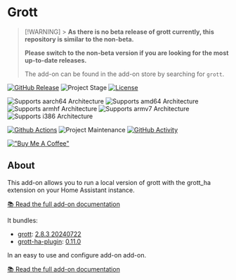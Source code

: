# Grott

> [!WARNING] > **As there is no beta release of grott currently, this repository is similar to the non-beta.**
>
> **Please switch to the non-beta version if you are looking for the most up-to-date releases.**
>
> The add-on can be found in the add-on store by searching for `grott`.

[![GitHub Release][releases-shield]][releases] ![Project Stage][project-stage-shield] [![License][license-shield]](LICENSE.md)

![Supports aarch64 Architecture][aarch64-shield] ![Supports amd64 Architecture][amd64-shield] ![Supports armhf Architecture][armhf-shield] ![Supports armv7 Architecture][armv7-shield] ![Supports i386 Architecture][i386-shield]

[![Github Actions][github-actions-shield]][github-actions] ![Project Maintenance][maintenance-shield] [![GitHub Activity][commits-shield]][commits]

[!["Buy Me A Coffee"](https://www.buymeacoffee.com/assets/img/custom_images/orange_img.png)](https://www.buymeacoffee.com/egguy)

## About

This add-on allows you to run a local version of grott with the grott_ha extension on your Home Assistant instance.

[:books: Read the full add-on documentation][docs]

It bundles:

- [grott](https://github.com/johanmeijer/grott/): [2.8.3 20240722](https://github.com/johanmeijer/grott/tree/36845fe1df38b7bdcdb6d02e43aecf991d67406a)
- [grott-ha-plugin](https://github.com/egguy/grott-ha-plugin): [0.11.0](https://pypi.org/project/grott-ha-plugin/0.11.0/)

In an easy to use and configure add-on add-on.

[:books: Read the full add-on documentation][docs]

[aarch64-shield]: https://img.shields.io/badge/aarch64-yes-green.svg
[amd64-shield]: https://img.shields.io/badge/amd64-yes-green.svg
[armhf-shield]: https://img.shields.io/badge/armhf-yes-green.svg
[armv7-shield]: https://img.shields.io/badge/armv7-yes-green.svg
[commits-shield]: https://img.shields.io/github/commit-activity/y/egguy/addon-grott-beta.svg
[commits]: https://github.com/egguy/addon-grott-beta/commits/main
[github-actions-shield]: https://github.com/egguy/addon-grott-beta/workflows/CI/badge.svg
[github-actions]: https://github.com/egguy/addon-grott-beta/actions
[i386-shield]: https://img.shields.io/badge/i386-yes-green.svg
[license-shield]: https://img.shields.io/github/license/egguy/addon-grott-beta.svg
[maintenance-shield]: https://img.shields.io/maintenance/yes/2024.svg
[project-stage-shield]: https://img.shields.io/badge/project%20stage-stable-yellow.svg
[releases-shield]: https://img.shields.io/github/release/egguy/addon-grott-beta.svg
[releases]: https://github.com/egguy/addon-grott-beta/releases
[docs]: https://github.com/egguy/addon-grott-beta/blob/main/grott-beta/DOCS.md
